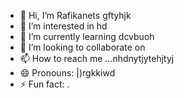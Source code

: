 - 👋 Hi, I’m Rafikanets gftyhjk
- 👀 I’m interested in hd
- 🌱 I’m currently learning dcvbuoh
- 💞️ I’m looking to collaborate on 
- 📫 How to reach me ...nhdnytjytehjtyj
- 😄 Pronouns: |)rgkkiwd
- ⚡ Fun fact: .
<!---
Rafikanets/Rafikanets is a ✨ special ✨ repository because its `README.md` (this file) appears on your GitHub profile.
You can click the Preview link to take a look at your changes
